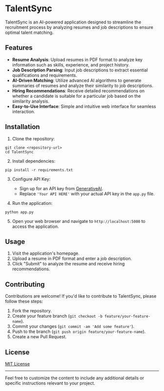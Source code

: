 

# TalentSync

TalentSync is an AI-powered application designed to streamline the recruitment process by analyzing resumes and job descriptions to ensure optimal talent matching.

## Features

- **Resume Analysis**: Upload resumes in PDF format to analyze key information such as skills, experience, and project history.
- **Job Description Parsing**: Input job descriptions to extract essential qualifications and requirements.
- **AI-Driven Matching**: Utilize advanced AI algorithms to generate summaries of resumes and analyze their similarity to job descriptions.
- **Hiring Recommendations**: Receive detailed recommendations on whether a candidate is suitable for a particular job based on the similarity analysis.
- **Easy-to-Use Interface**: Simple and intuitive web interface for seamless interaction.

## Installation

1. Clone the repository:

```
git clone <repository-url>
cd TalentSync
```

2. Install dependencies:

```
pip install -r requirements.txt
```

3. Configure API Key:

   - Sign up for an API key from [GenerativeAI](https://generativeai.com/).
   - Replace `'Your API HERE'` with your actual API key in the `app.py` file.

4. Run the application:

```
python app.py
```

5. Open your web browser and navigate to `http://localhost:5000` to access the application.

## Usage

1. Visit the application's homepage.
2. Upload a resume in PDF format and enter a job description.
3. Click "Submit" to analyze the resume and receive hiring recommendations.

## Contributing

Contributions are welcome! If you'd like to contribute to TalentSync, please follow these steps:

1. Fork the repository.
2. Create your feature branch (`git checkout -b feature/your-feature-name`).
3. Commit your changes (`git commit -am 'Add some feature'`).
4. Push to the branch (`git push origin feature/your-feature-name`).
5. Create a new Pull Request.

## License

[MIT License](LICENSE)

---

Feel free to customize the content to include any additional details or specific instructions relevant to your project.
